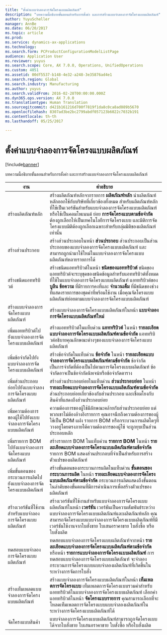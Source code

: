 ```yaml
---
title: "ตั้งค่าแบบจำลองการจัดโครงแบบผลิตภัณฑ์"
description: "บทความนี้อธิบายขั้นตอนสำหรับการตั้งค่า และการสร้างแบบจำลองการจัดโครงแบบผลิตภัณฑ์"
author: YuyuScheller
manager: AnnBe
ms.date: 06/20/2017
ms.topic: article
ms.prod: 
ms.service: dynamics-ax-applications
ms.technology: 
ms.search.form: PCProductConfigurationModelListPage
audience: Application User
ms.reviewer: yuyus
ms.search.scope: Core, AX 7.0.0, Operations, UnifiedOperations
ms.custom: 4051
ms.assetid: 00df5537-b148-4e32-a248-3e35876ad4e1
ms.search.region: Global
ms.search.industry: Manufacturing
ms.author: yuyus
ms.search.validFrom: 2016-02-28T00:00:00.000Z
ms.dyn365.ops.version: AX 7.0.0
ms.translationtype: Human Translation
ms.sourcegitcommit: d421b161216d700f7819f1da8c0ca8ad089b5670
ms.openlocfilehash: 8307ad3be2bc2799abdf057123b6022c7032b191
ms.contentlocale: th-th
ms.lasthandoff: 05/25/2017

---
```


# <a name="set-up-a-product-configuration-model"></a>ตั้งค่าแบบจำลองการจัดโครงแบบผลิตภัณฑ์

[!include[banner](../includes/banner.md)]


บทความนี้อธิบายขั้นตอนสำหรับการตั้งค่า และการสร้างแบบจำลองการจัดโครงแบบผลิตภัณฑ์

| งาน                                                        | คำอธิบาย                                                                                                                                                                                                                                                                                                                                                                                        |
|-------------------------------------------------------------|----------------------------------------------------------------------------------------------------------------------------------------------------------------------------------------------------------------------------------------------------------------------------------------------------------------------------------------------------------------------------------------------------|
| สร้างผลิตภัณฑ์หลัก                                    | สร้างผลิตภัณฑ์หลักจากรายการ **ผลิตภัณฑ์หลัก** นำผลิตภัณฑ์หลักออกใช้กับบริษัทที่เกี่ยวข้องทั้งหมด สำหรับผลิตภัณฑ์หลักที่ใช้เป็นเวอร์ชันสำหรับแบบจำลองการจัดโครงแบบผลิตภัณฑ์หรือใช้เป็นคอมโพเนนต์ ย่อย **การจัดโครงแบบตามข้อจำกัด** ต้องถูกเลือกให้เป็นเทคโนโลยีการจัดโครงแบบ และมิติการจัดโครงแบบมิติต้องถูกเลือกเฉพาะสำหรับกลุ่มมิติของผลิตภัณฑ์เท่านั้น |
| สร้างส่วนประกอบ                                          | สร้างส่วนประกอบในหน้า **ส่วนประกอบ** ส่วนประกอบเป็นส่วนประกอบของแบบจำลองการจัดโครงแบบผลิตภัณฑ์ และสามารถถูกนำมาใช้ใหม่ในแบบจำลองการจัดโครงแบบผลิตภัณฑ์หลายรายการได้                                                                                                                                                                                                                      |
| สร้างชนิดแอททริบิวต์                                     | สร้างชนิดแอททริบิวต์ในหน้า **ชนิดของแอททริบิวต์** ชนิดของแอททริบิวต์จะระบุชุดของชนิดข้อมูลสำหรับแอททริบิวต์ทั้งหมดที่ใช้ในแบบจำลองการจัดโครงแบบผลิตภัณฑ์ แอททริบิวต์ของ **บูลีน** **ข้อความ** ที่มีรายการคงที่และ **จำนวนเต็ม** ที่มีชนิดของช่วงที่แสดงรายการของชุดค่าที่พร้อมใช้งาน เมื่อคุณจัดโครงแบบผลิตภัณฑ์ย่อยตามแบบจำลองการจัดโครงแบบผลิตภัณฑ์       |
| สร้างแบบจำลองการจัดโครงแบบผลิตภัณฑ์                       | สร้างแบบจำลองการจัดโครงแบบผลิตภัณฑ์ในหน้า **แบบจำลองการจัดโครงแบบผลิตภัณฑ์ใหม่**                                                                                                                                                                                                                                                                                                              |
| เพิ่มแอททริบิวต์ไปยังแบบจำลองการจัดโครงแบบผลิตภัณฑ์            | สร้างแอททริบิวต์ในแท็บด่วน **แอททริบิวต์** ในหน้า **รายละเอียดแบบจำลองการจัดโครงแบบผลิตภัณฑ์ตามข้อจำกัด** แอททริบิวต์อธิบายคุณลักษณะต่างๆของแบบจำลองการจัดโครงแบบผลิตภัณฑ์                                                                                                                                                                                                       |
| เพิ่มข้อจำกัดไปยังแบบจำลองการจัดโครงแบบผลิตภัณฑ์           | สร้างข้อจำกัดในแท็บด่วน **ข้อจำกัด** ในหน้า **รายละเอียดแบบจำลองการจัดโครงแบบผลิตภัณฑ์ตามข้อจำกัด** ข้อจำกัดเป็นการจำกัดที่ต้องเป็นไปตามการจัดโครงแบบผลิตภัณฑ์ ข้อจำกัดอาจเป็นข้อจำกัดนิพจน์หรือข้อจำกัดตาราง                                                                                                                                 |
| เพิ่มส่วนประกอบย่อยไปยังแบบจำลองการจัดโครงแบบผลิตภัณฑ์         | สร้างส่วนประกอบย่อยในแท็บด่วน **ส่วนประกอบย่อย** ในหน้า**รายละเอียดแบบจำลองการจัดโครงแบบผลิตภัณฑ์ตามข้อจำกัด** ส่วนประกอบย่อยเกี่ยวข้องกับส่วนประกอบ และเชื่อมโยงกับสินค้าที่แสดงถึงส่วนประกอบย่อย                                                                                                                                                                       |
| เพิ่มความต้องการของผู้ใช้ไปยังแบบจำลองการจัดโครงแบบผลิตภัณฑ์     | ความต้องการของผู้ใช้มีลักษณะคล้ายกับส่วนประกอบย่อย แต่พวกเขาไม่ต้องอ้างอิงรายการ คุณอาจนึกถึงความต้องการของผู้ใช้เป็น BOM แฝง รายการ BOM หรือกระบวนการผลิตใดๆที่วางอยู่โดยตรงภายใต้ความต้องการของผู้ใช้ จะถูกยุบเป็นส่วนประกอบหลัก                                                                                                                       |
| เพิ่มรายการ BOM ไปยังแบบจำลองการจัดโครงแบบผลิตภัณฑ์             | สร้างรายการ BOM ในแท็บด่วน **รายการ BOM** ในหน้า **รายละเอียดแบบจำลองการจัดโครงแบบผลิตภัณฑ์ตามข้อจำกัด** รายการ BOM แสดงส่วนประกอบที่จำเป็นสำหรับการสร้างตัวแปรของผลิตภัณฑ์                                                                                                                                                                                                 |
| เพิ่มขั้นตอนของกระบวนการผลิตไปยังแบบจำลองการจัดโครงแบบผลิตภัณฑ์      | สร้างขั้นตอนของกระบวนการผลิตในแท็บด่วน **ขั้นตอนของกระบวนการผลิต** ในหน้า **รายละเอียดแบบจำลองการจัดโครงแบบผลิตภัณฑ์ตามข้อจำกัด** กระบวนการผลิตแสดงถึงขั้นตอนในลำดับของขั้นตอนที่มีการดำเนินการเพื่อสร้างตัวแปรของผลิตภัณฑ์                                                                                                                                                    |
| สร้างเวอร์ชันที่ใช้งานสำหรับแบบจำลองการจัดโครงแบบผลิตภัณฑ์ | สร้างเวอร์ชันที่ใช้งานสำหรับแบบจำลองการจัดโครงแบบผลิตภัณฑ์ในหน้า **เวอร์ชัน** เวอร์ชันเป็นความสัมพันธ์ระหว่างแบบจำลองการจัดโครงแบบผลิตภัณฑ์และผลิตภัณฑ์หลัก คุณสามารถจัดโครงแบบแบบจำลองการจัดโครงแบบผลิตภัณฑ์ที่มีเวอร์ชันใช้งานจากใบสั่งขาย ใบเสนอราคาขาย ใบสั่งซื้อ หรือใบสั่งผลิต                                                               |
| ทดสอบแบบจำลองการจัดโครงแบบผลิตภัณฑ์                         | ทดสอบแบบจำลองการจัดโครงแบบผลิตภัณฑ์จากหน้า **รายละเอียดแบบจำลองการจัดโครงแบบผลิตภัณฑ์ตามข้อจำกัด** หรือหน้า **รายการแบบจำลองการจัดโครงแบบผลิตภัณฑ์** การทดสอบแบบจำลองการจัดโครงแบบผลิตภัณฑ์ จะจำลองกระบวนการจัดโครงแบบแบบจำลองผลิตภัณฑ์ที่เกิดขึ้นในระหว่างการจัดการใบสั่ง                                                                                                |
| สร้างเท็มเพลตแบบจำลองการจัดโครงแบบผลิตภัณฑ์                | สร้างแบบจำลองการจัดโครงแบบผลิตภัณฑ์ในหน้า **เท็มเพลตการจัดโครงแบบ** เท็มเพลตการจัดโครงแบบรวมค่าสำหรับแอททริบิวต์ในแบบจำลองการจัดโครงแบบผลิตภัณฑ์ เลือกค่าแอททริบิวต์ในหน้า **จัดโครงแบบรายการ** คุณสามารถเลือกที่จะโหลดเท็มเพลตการจัดโครงแบบแบบจำลองผลิตภัณฑ์ในระหว่างการจัดโครงแบบผลิตภัณฑ์ได้                                                   |
| จัดโครงแบบสินค้า                                          | แบบจำลองการจัดโครงแบบผลิตภัณฑ์สามารถถูกจัดโครงแบบได้จากใบสั่งขาย ใบเสนอราคาขาย ใบสั่งซื้อ หรือใบสั่งผลิต                                                                                                                                                                                                                                                                           |






